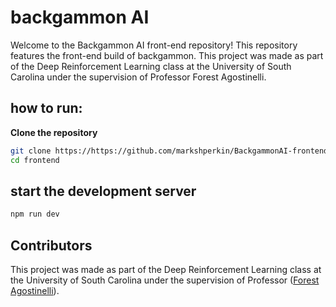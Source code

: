 # backgammon AI

Welcome to the Backgammon AI front-end repository! This repository features the front-end build of backgammon. This project was made as part of the Deep Reinforcement Learning class at the University of South Carolina under the supervision of Professor Forest Agostinelli.

## how to run:
**Clone the repository**
   ```sh
   git clone https://https://github.com/markshperkin/BackgammonAI-frontend
   cd frontend
```
## start the development server
```sh
npm run dev
```

## Contributors
This project was made as part of the Deep Reinforcement Learning class at the University of South Carolina under the supervision of Professor ([Forest Agostinelli](https://cse.sc.edu/~foresta/)).


